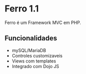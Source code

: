 # Ferro 1.1
Ferro é um Framework MVC em PHP.

## Funcionalidades

- mySQL/MariaDB
- Controles customizaveis
- Views com templates
- Integrado com Dojo JS
